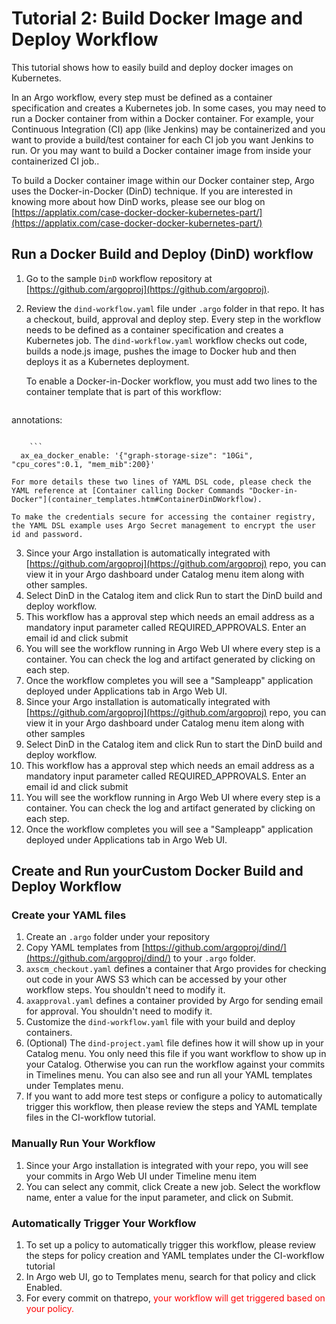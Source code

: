 # Tutorial 2: Build Docker Image and Deploy Workflow

This tutorial shows how to easily build and deploy docker images on Kubernetes.

In an Argo workflow, every step must be defined as a container specification and creates a Kubernetes job. In some cases, you may need to run a Docker container from within a Docker container. For example, your Continuous Integration (CI) app (like Jenkins) may be containerized and you want to provide a build/test container for each CI job you want Jenkins to run. Or you may want to build a Docker container image from inside your containerized CI job..

To build a Docker container image within our Docker container step, Argo uses the Docker-in-Docker (DinD) technique. If you are interested in knowing more about how DinD works, please see our blog on [https://applatix.com/case-docker-docker-kubernetes-part/](https://applatix.com/case-docker-docker-kubernetes-part/)

## Run a Docker Build and Deploy (DinD) workflow

1.  Go to the sample `DinD` workflow repository at [https://github.com/argoproj](https://github.com/argoproj).
2.  Review the `dind-workflow.yaml` file under `.argo` folder in that repo. It has a checkout, build, approval and deploy step. Every step in the workflow needs to be defined as a container specification and creates a Kubernetes job. The `dind-workflow.yaml` workflow checks out code, builds a node.js image, pushes the image to Docker hub and then deploys it as a Kubernetes deployment.

    To enable a Docker-in-Docker workflow, you must add two lines to the container template that is part of this workflow:

    ```
annotations:
```

    ```
  ax_ea_docker_enable: '{"graph-storage-size": "10Gi", "cpu_cores":0.1, "mem_mib":200}'
```

    For more details these two lines of YAML DSL code, please check the YAML reference at [Container calling Docker Commands "Docker-in-Docker"](container_templates.htm#ContainerDinDWorkflow).

    To make the credentials secure for accessing the container registry, the YAML DSL example uses Argo Secret management to encrypt the user id and password.

3.  Since your Argo installation is automatically integrated with [https://github.com/argoproj](https://github.com/argoproj) repo, you can view it in your Argo dashboard under Catalog menu item along with other samples.
4.  Select DinD in the Catalog item and click Run to start the DinD build and deploy workflow.
5.  This workflow has a approval step which needs an email address as a mandatory input parameter called REQUIRED_APPROVALS. Enter an email id and click submit
6.  You will see the workflow running in Argo Web UI where every step is a container. You can check the log and artifact generated by clicking on each step.
7.  Once the workflow completes you will see a "Sampleapp" application deployed under Applications tab in Argo Web UI.
8.  Since your Argo installation is automatically integrated with [https://github.com/argoproj](https://github.com/argoproj) repo, you can view it in your Argo dashboard under Catalog menu item along with other samples
9.  Select DinD in the Catalog item and click Run to start the DinD build and deploy workflow.
10.  This workflow has a approval step which needs an email address as a mandatory input parameter called REQUIRED_APPROVALS. Enter an email id and click submit
11.  You will see the workflow running in Argo Web UI where every step is a container. You can check the log and artifact generated by clicking on each step.
12.  Once the workflow completes you will see a "Sampleapp" application deployed under Applications tab in Argo Web UI.

## Create and Run yourCustom Docker Build and Deploy Workflow

### Create your YAML files

1.  Create an `.argo` folder under your repository
2.  Copy YAML templates from [https://github.com/argoproj/dind/](https://github.com/argoproj/dind/) to your `.argo` folder.
3.  `axscm_checkout.yaml` defines a container that Argo provides for checking out code in your AWS S3 which can be accessed by your other workflow steps. You shouldn't need to modify it.
4.  `axapproval.yaml` defines a container provided by Argo for sending email for approval. You shouldn't need to modify it.
5.  Customize the `dind-workflow.yaml` file with your build and deploy containers.
6.  (Optional) The `dind-project.yaml` file defines how it will show up in your Catalog menu. You only need this file if you want workflow to show up in your Catalog. Otherwise you can run the workflow against your commits in Timelines menu. You can also see and run all your YAML templates under Templates menu.
7.  If you want to add more test steps or configure a policy to automatically trigger this workflow, then please review the steps and YAML template files in the CI-workflow tutorial.

### Manually Run Your Workflow

1.  Since your Argo installation is integrated with your repo, you will see your commits in Argo Web UI under Timeline menu item
2.  You can select any commit, click Create a new job. Select the workflow name, enter a value for the input parameter, and click on Submit.

### Automatically Trigger Your Workflow

1.  To set up a policy to automatically trigger this workflow, please review the steps for policy creation and YAML templates under the CI-workflow tutorial
2.  In Argo web UI, go to Templates menu, search for that policy and click Enabled.
3.  For every commit on thatrepo, <span style="color: #ff0000;">your workflow will get triggered based on your policy.</span>